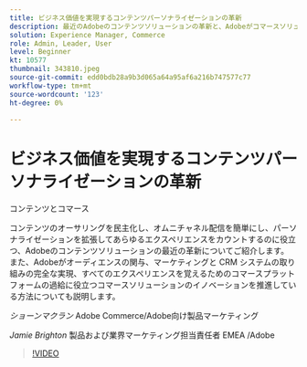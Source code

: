 ```yaml
---
title: ビジネス価値を実現するコンテンツパーソナライゼーションの革新
description: 最近のAdobeのコンテンツソリューションの革新と、Adobeがコマースソリューションのイノベーションをどのように促進しているかを説明します。
solution: Experience Manager, Commerce
role: Admin, Leader, User
level: Beginner
kt: 10577
thumbnail: 343810.jpeg
source-git-commit: edd0bdb28a9b3d065a64a95af6a216b747577c77
workflow-type: tm+mt
source-wordcount: '123'
ht-degree: 0%

---
```


# ビジネス価値を実現するコンテンツパーソナライゼーションの革新

コンテンツとコマース

コンテンツのオーサリングを民主化し、オムニチャネル配信を簡単にし、パーソナライゼーションを拡張してあらゆるエクスペリエンスをカウントするのに役立つ、Adobeのコンテンツソリューションの最近の革新についてご紹介します。  また、Adobeがオーディエンスの関与、マーケティングと CRM システムの取り組みの完全な実現、すべてのエクスペリエンスを覚えるためのコマースプラットフォームの過給に役立つコマースソリューションのイノベーションを推進している方法についても説明します。

*ショーンマクラン* Adobe Commerce/Adobe向け製品マーケティング

*Jamie Brighton* 製品および業界マーケティング担当責任者 EMEA /Adobe

>[!VIDEO](https://video.tv.adobe.com/v/343810/?quality=12&learn=on)
